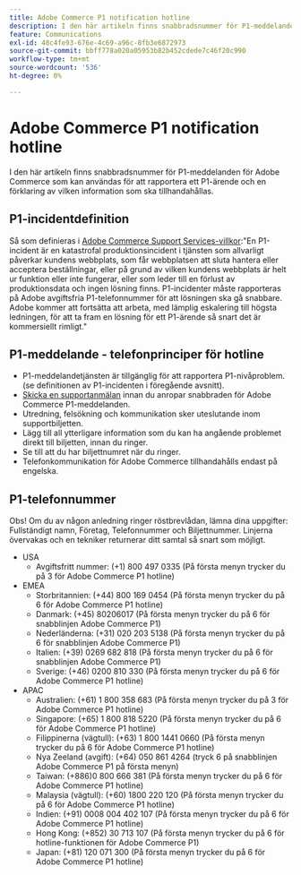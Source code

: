 ```yaml
---
title: Adobe Commerce P1 notification hotline
description: I den här artikeln finns snabbradsnummer för P1-meddelanden för Adobe Commerce som kan användas för att rapportera ett P1-ärende och en förklaring av vilken information som ska tillhandahållas.
feature: Communications
exl-id: 48c4fe93-676e-4c69-a96c-8fb3e6872973
source-git-commit: bbff778a020a05953b82b452cdede7c46f20c990
workflow-type: tm+mt
source-wordcount: '536'
ht-degree: 0%

---
```


# Adobe Commerce P1 notification hotline

I den här artikeln finns snabbradsnummer för P1-meddelanden för Adobe Commerce som kan användas för att rapportera ett P1-ärende och en förklaring av vilken information som ska tillhandahållas.

## P1-incidentdefinition

Så som definieras i [Adobe Commerce Support Services-villkor](https://www.adobe.com/content/dam/cc/en/legal/terms/enterprise/pdfs/Magento-Support-Services-Terms-and-Conditions.pdf):&quot;En P1-incident är en katastrofal produktionsincident i tjänsten som allvarligt påverkar kundens webbplats, som får webbplatsen att sluta hantera eller acceptera beställningar, eller på grund av vilken kundens webbplats är helt ur funktion eller inte fungerar, eller som leder till en förlust av produktionsdata och ingen lösning finns. P1-incidenter måste rapporteras på Adobe avgiftsfria P1-telefonnummer för att lösningen ska gå snabbare. Adobe kommer att fortsätta att arbeta, med lämplig eskalering till högsta ledningen, för att ta fram en lösning för ett P1-ärende så snart det är kommersiellt rimligt.&quot;

## P1-meddelande - telefonprinciper för hotline

* P1-meddelandetjänsten är tillgänglig för att rapportera P1-nivåproblem. (se definitionen av P1-incidenten i föregående avsnitt).
* [Skicka en supportanmälan](https://experienceleague.adobe.com/docs/commerce-knowledge-base/kb/help-center-guide/magento-help-center-user-guide.html?lang=sv-SE#submit-ticket) innan du anropar snabbraden för Adobe Commerce P1-meddelanden.
* Utredning, felsökning och kommunikation sker uteslutande inom supportbiljetten.
* Lägg till all ytterligare information som du kan ha angående problemet direkt till biljetten, innan du ringer.
* Se till att du har biljettnumret när du ringer.
* Telefonkommunikation för Adobe Commerce tillhandahålls endast på engelska.

## P1-telefonnummer

Obs! Om du av någon anledning ringer röstbrevlådan, lämna dina uppgifter: Fullständigt namn, Företag, Telefonnummer och Biljettnummer. Linjerna övervakas och en tekniker returnerar ditt samtal så snart som möjligt.

* USA
   * Avgiftsfritt nummer: (+1) 800 497 0335 (På första menyn trycker du på 3 för Adobe Commerce P1 hotline)
* EMEA
   * Storbritannien: (+44) 800 169 0454 (På första menyn trycker du på 6 för Adobe Commerce P1 hotline)
   * Danmark: (+45) 80206017 (På första menyn trycker du på 6 för snabblinjen Adobe Commerce P1)
   * Nederländerna: (+31) 020 203 5138 (På första menyn trycker du på 6 för snabblinjen Adobe Commerce P1)
   * Italien: (+39) 0269 682 818 (På första menyn trycker du på 6 för snabblinjen Adobe Commerce P1)
   * Sverige: (+46) 0200 810 330 (På första menyn trycker du på 6 för Adobe Commerce P1 hotline)
* APAC
   * Australien: (+61) 1 800 358 683 (På första menyn trycker du på 3 för Adobe Commerce P1 hotline)
   * Singapore: (+65) 1 800 818 5220 (På första menyn trycker du på 6 för Adobe Commerce P1 hotline)
   * Filippinerna (vägtull): (+63) 1 800 1441 0660 (På första menyn trycker du på 6 för Adobe Commerce P1 hotline)
   * Nya Zeeland (avgift): (+64) 050 861 4264 (tryck 6 på snabblinjen Adobe Commerce P1 på första menyn)
   * Taiwan: (+886)0 800 666 381 (På första menyn trycker du på 6 för Adobe Commerce P1 hotline)
   * Malaysia (vägtull): (+60) 1800 220 120 (På första menyn trycker du på 6 för Adobe Commerce P1 hotline)
   * Indien: (+91) 0008 004 402 107 (På första menyn trycker du på 6 för Adobe Commerce P1 hotline)
   * Hong Kong: (+852) 30 713 107 (På första menyn trycker du på 6 för hotline-funktionen för Adobe Commerce P1)
   * Japan: (+81) 120 071 300 (På första menyn trycker du på 6 för Adobe Commerce P1 hotline)
